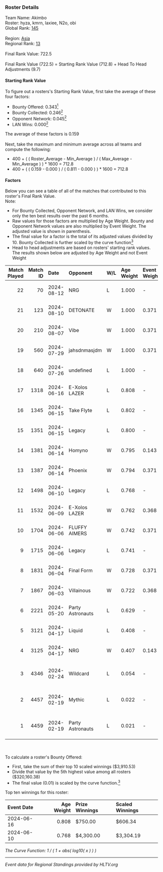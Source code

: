 ### Roster Details<br />
Team Name: Akimbo<br />
Roster: hyza, kmrn, laxiee, N2o, obi<br />
Global Rank: [145](../standings_global_2024_08_14.md)<br />
<br />
Region: [Asia]( ../standings_asia_2024_08_14.md)<br />
Regional Rank: [13]( ../standings_asia_2024_08_14.md)<br />
<br />
Final Rank Value:  722.5<br />
<br />
Final Rank Value (722.5) = Starting Rank Value (712.8) + Head To Head Adjustments (9.7)<br />

#### Starting Rank Value<br />
To figure out a rosters's Starting Rank Value, first take the average of these four factors:<br />
- Bounty Offered: 0.343[<sup>1</sup>](#table2)
- Bounty Collected: 0.246[<sup>2</sup>](#table1)
- Opponent Network: 0.045[<sup>2</sup>](#table1)
- LAN Wins: 0.000[<sup>2</sup>](#table1)

The average of these factors is 0.159<br />
<br />
Next, take the maximum and minimum average across all teams and compute the following:<br />
- 400 + ( ( Roster_Average - Min_Average ) / ( Max_Average - Min_Average ) ) * 1600 = 712.8
- 400 + ( ( 0.159 - 0.000 ) / ( 0.811 - 0.000 ) ) * 1600 = 712.8


#### Factors<br />
Below you can see a table of all of the matches that contributed to this roster's Final Rank Value.<br />
Note:<br />

- For Bounty Collected, Opponent Network, and LAN Wins, we consider only the ten best results over the past 6 months.
- Raw values for those factors are multiplied by Age Weight. Bounty and Opponent Network values are also multiplied by Event Weight. The adjusted value is shown in parenthesis.
- The final value for a factor is the total of its adjusted values divided by 10. Bounty Collected is further scaled by the curve function[<sup>3</sup>](#curveFunction)
- Head to head adjustments are based on rosters' starting rank values. The results shown below are adjusted by Age Weight and not Event Weight
<span id="table1"></span><br />


| Match Played | Match ID | Date       | Opponent         | W/L | Age Weight | Event Weight | Bounty Collected | Opponent Network | LAN Wins  | H2H Adj. | Roster                                |
| -: | -: | :- | :- | :- | :- | :- | :- | :- | :- | -: | :- |
|           22 |       70 | 2024-08-12 | NRG              | L   | 1.000      | -            | -                | -                | -         |    -4.99 | hyza, kmrn, laxiee, N2o, obi          |
|           21 |      123 | 2024-08-10 | DETONATE         | W   | 1.000      | 0.371        | 0.000 (0.000)    | 0.145 (0.054)    | 0 (0.000) |     8.93 | hyza, kmrn, laxiee, N2o, obi          |
|           20 |      210 | 2024-08-07 | Vibe             | W   | 1.000      | 0.371        | 0.000 (0.000)    | 0.038 (0.014)    | 0 (0.000) |     4.65 | hyza, kmrn, laxiee, N2o, obi          |
|           19 |      560 | 2024-07-29 | jahsdnmasjdm     | W   | 1.000      | 0.371        | 0.000 (0.000)    | 0.000 (0.000)    | 0 (0.000) |     4.43 | arviast, hyza, laxiee, N2o, obi       |
|           18 |      640 | 2024-07-26 | undefined        | L   | 1.000      | -            | -                | -                | -         |   -22.68 | hyza, kmrn, laxiee, N2o, obi          |
|           17 |     1318 | 2024-06-16 | E-Xolos LAZER    | L   | 0.808      | -            | -                | -                | -         |   -11.18 | calamity, kralz , laxiee, N2o, obi    |
|           16 |     1345 | 2024-06-15 | Take Flyte       | L   | 0.802      | -            | -                | -                | -         |   -15.16 | calamity, kralz , laxiee, N2o, obi    |
|           15 |     1351 | 2024-06-15 | Legacy           | L   | 0.800      | -            | -                | -                | -         |    -5.64 | calamity, kralz , laxiee, N2o, obi    |
|           14 |     1381 | 2024-06-14 | Homyno           | W   | 0.795      | 0.143        | 0.006 (0.001)    | 0.181 (0.021)    | 0 (0.000) |     9.25 | calamity, kralz , laxiee, N2o, obi    |
|           13 |     1387 | 2024-06-14 | Phoenix          | W   | 0.794      | 0.371        | 0.004 (0.001)    | 0.287 (0.084)    | 0 (0.000) |    11.70 | calamity, kralz , laxiee, N2o, obi    |
|           12 |     1498 | 2024-06-10 | Legacy           | L   | 0.768      | -            | -                | -                | -         |    -5.26 | calamity, kralz , laxiee, N2o, obi    |
|           11 |     1532 | 2024-06-09 | E-Xolos LAZER    | W   | 0.762      | 0.368        | 0.010 (0.003)    | 0.439 (0.123)    | 0 (0.000) |    12.55 | calamity, kralz , laxiee, N2o, obi    |
|           10 |     1704 | 2024-06-06 | FLUFFY AIMERS    | W   | 0.742      | 0.371        | 0.003 (0.001)    | 0.373 (0.102)    | 0 (0.000) |    10.60 | calamity, kralz , laxiee, N2o, obi    |
|            9 |     1715 | 2024-06-06 | Legacy           | L   | 0.741      | -            | -                | -                | -         |    -5.08 | calamity, kralz , laxiee, N2o, obi    |
|            8 |     1831 | 2024-06-04 | Final Form       | W   | 0.728      | 0.371        | 0.002 (0.001)    | 0.059 (0.016)    | 0 (0.000) |     8.60 | calamity, kralz , laxiee, N2o, obi    |
|            7 |     1867 | 2024-06-03 | Villainous       | W   | 0.722      | 0.368        | 0.003 (0.001)    | 0.000 (0.000)    | 0 (0.000) |     6.02 | calamity, kralz , laxiee, N2o, obi    |
|            6 |     2221 | 2024-05-20 | Party Astronauts | L   | 0.629      | -            | -                | -                | -         |    -5.05 | calamity, kralz , laxiee, N2o, obi    |
|            5 |     3121 | 2024-04-17 | Liquid           | L   | 0.408      | -            | -                | -                | -         |    -0.06 | calamity, kralz , laxiee, N2o, obi    |
|            4 |     3125 | 2024-04-17 | NRG              | W   | 0.407      | 0.143        | 0.031 (0.002)    | 0.580 (0.034)    | 0 (0.000) |     8.99 | calamity, kralz , laxiee, N2o, obi    |
|            3 |     4346 | 2024-02-24 | Wildcard         | L   | 0.054      | -            | -                | -                | -         |    -0.44 | C4LLM3SU3, calamity, laxiee, N2o, obi |
|            2 |     4457 | 2024-02-19 | Mythic           | L   | 0.022      | -            | -                | -                | -         |    -0.28 | C4LLM3SU3, calamity, laxiee, N2o, obi |
|            1 |     4459 | 2024-02-19 | Party Astronauts | L   | 0.021      | -            | -                | -                | -         |    -0.17 | C4LLM3SU3, calamity, laxiee, N2o, obi |

<br />
<span id="table2"></span><br />
To calculate a roster's Bounty Offered:<br />

- First, take the sum of their top 10 scaled winnings ($3,910.53)
- Divide that value by the 5th highest value among all rosters ($320,160.38)
- The final value (0.01) is scaled by the curve function.[<sup>3</sup>](#curveFunction)

Top ten winnings for this roster:<br />

| Event Date | Age Weight | Prize Winnings | Scaled Winnings |
| :- | -: | :- | :- |
| 2024-06-16 |      0.808 | $750.00        | $606.34         |
| 2024-06-10 |      0.768 | $4,300.00      | $3,304.19       |


<span id="curveFunction"></span>_The Curve Function: 1 / ( 1 + abs( log10( x ) ) )_<br />

---
_Event data for Regional Standings provided by HLTV.org_<br />

